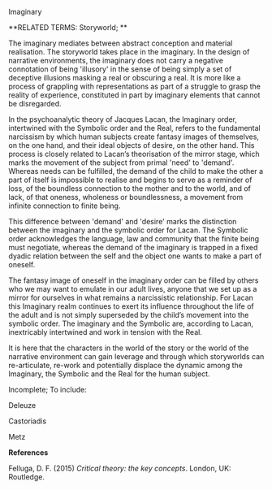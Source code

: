 Imaginary

**RELATED TERMS: Storyworld; **

The imaginary mediates between abstract conception and material realisation. The storyworld takes place in the imaginary. In the design of narrative environments, the imaginary does not carry a negative connotation of being 'illusory' in the sense of being simply a set of deceptive illusions masking a real or obscuring a real. It is more like a process of grappling with representations as part of a struggle to grasp the reality of experience, constituted in part by imaginary elements that cannot be disregarded.

In the psychoanalytic theory of Jacques Lacan, the Imaginary order, intertwined with the Symbolic order and the Real, refers to the fundamental narcissism by which
human subjects create fantasy images of themselves, on the one hand, and their ideal objects of desire, on the other hand. This process is closely related to Lacan’s theorisation of the mirror stage, which marks the movement of the subject from primal 'need' to 'demand'. Whereas needs can be fulfilled, the demand of the child to make the other a part of itself is impossible to realise and begins to serve as a reminder of loss, of the boundless connection to the mother and to the world, and of lack, of that oneness, wholeness or boundlessness, a movement from infinite connection to finite being.

This difference between 'demand' and 'desire' marks the distinction between the imaginary and the symbolic order for Lacan. The Symbolic order acknowledges the language, law and community that the finite being must negotiate, whereas the demand of the imaginary is trapped in a fixed dyadic relation between the self and the object one wants to make a part of oneself.

The fantasy image of oneself in the imaginary order can be filled by others who we may want to emulate in our adult lives, anyone that we set up as a mirror for
ourselves in what remains a narcissistic relationship. For Lacan this Imaginary realm continues to exert its influence throughout the life of the adult and is not simply superseded by the child’s movement into the symbolic order. The imaginary and the Symbolic are, according to Lacan, inextricably intertwined and work in tension with the Real. 

It is here that the characters in the world of the story or the world of the narrative environment can gain leverage and through which storyworlds can re-articulate, re-work and potentially displace the dynamic among the Imaginary, the Symbolic and the Real for the human subject.

Incomplete; To include:

Deleuze

Castoriadis 

Metz

**References**

Felluga, D. F. (2015) _Critical theory: the key concepts_. London, UK: Routledge.

